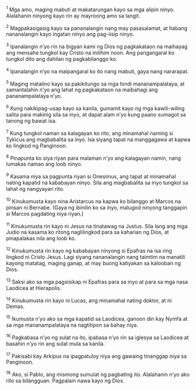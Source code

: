 <sup>1</sup>
Mga amo, maging mabuti at makatarungan kayo sa mga alipin ninyo. Alalahanin ninyong kayo rin ay mayroong amo sa langit.

<sup>2</sup>
Magpakasigasig kayo sa pananalangin nang may pasasalamat, at habang nananalangin kayo ingatan ninyo ang pag-iisip ninyo. 

<sup>3</sup>
Ipanalangin nʼyo rin na bigyan kami ng Dios ng pagkakataon na maihayag ang mensahe tungkol kay Cristo na inilihim noon. Ang pangangaral ko tungkol dito ang dahilan ng pagkabilanggo ko. 

<sup>4</sup>
Ipanalangin nʼyo na maipangaral ko ito nang mabuti, gaya nang nararapat. 

<sup>5</sup>
Maging matalino kayo sa pakikitungo sa mga hindi mananampalataya, at samantalahin nʼyo ang lahat ng pagkakataon na maibahagi ang pananampalataya nʼyo. 

<sup>6</sup>
Kung nakikipag-usap kayo sa kanila, gumamit kayo ng mga kawili-wiling salita para makinig sila sa inyo, at dapat alam nʼyo kung paano sumagot sa tanong ng bawat isa.

<sup>7</sup>
Kung tungkol naman sa kalagayan ko rito, ang minamahal naming si Tykicus ang magbabalita sa inyo. Isa siyang tapat na manggagawa at kapwa ko lingkod ng Panginoon. 

<sup>8</sup>
Pinapunta ko siya riyan para malaman nʼyo ang kalagayan namin, nang lumakas naman ang loob ninyo. 

<sup>9</sup>
Kasama niya sa pagpunta riyan si Onesimus, ang tapat at minamahal nating kapatid na kababayan ninyo. Sila ang magbabalita sa inyo tungkol sa lahat ng nangyayari rito. 

<sup>10</sup>
Kinukumusta kayo nina Aristarcus na kapwa ko bilanggo at Marcos na pinsan ni Bernabe. (Gaya ng ibinilin ko sa inyo, malugod ninyong tanggapin si Marcos pagdating niya riyan.) 

<sup>11</sup>
Kinukumusta rin kayo ni Jesus na tinatawag na Justus. Sila lang ang mga Judio na kasama ko ritong naglilingkod para sa kaharian ng Dios, at pinapalakas nila ang loob ko. 

<sup>12</sup>
Kinukumusta rin kayo ng kababayan ninyong si Epafras na isa ring lingkod ni Cristo Jesus. Lagi siyang nananalangin nang taimtim na manatili kayong matatag, maging ganap, at may buong katiyakan sa kalooban ng Dios. 

<sup>13</sup>
Saksi ako sa mga pagsisikap ni Epafras para sa inyo at para sa mga nasa Laodicea at Hierapolis. 

<sup>14</sup>
Kinukumusta rin kayo ni Lucas, ang minamahal nating doktor, at ni Demas. 

<sup>15</sup>
Ikumusta nʼyo ako sa mga kapatid sa Laodicea, ganoon din kay Nymfa at sa mga mananampalataya na nagtitipon sa bahay niya. 

<sup>16</sup>
Pagkabasa nʼyo ng sulat na ito, ipabasa nʼyo rin sa iglesya sa Laodicea at basahin nʼyo rin ang sulat mula sa kanila. 

<sup>17</sup>
Pakisabi kay Arkipus na ipagpatuloy niya ang gawaing tinanggap niya sa Panginoon. 

<sup>18</sup>
Ako, si Pablo, ang mismong sumulat ng pagbating ito. Alalahanin nʼyo ako rito sa bilangguan. Pagpalain nawa kayo ng Dios.